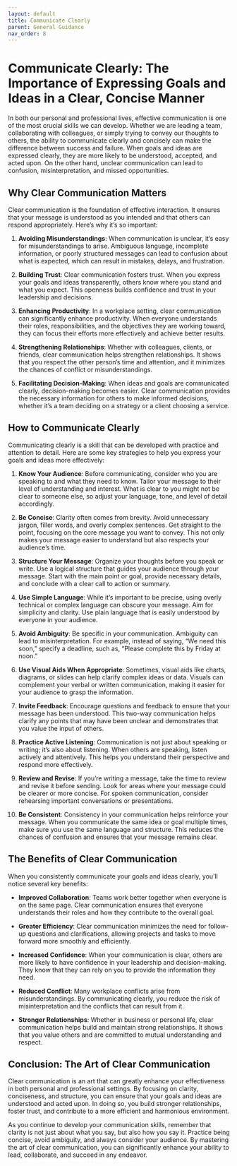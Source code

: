 ```yaml
---
layout: default
title: Communicate Clearly
parent: General Guidance
nav_order: 8
---
```

# Communicate Clearly: The Importance of Expressing Goals and Ideas in a Clear, Concise Manner

In both our personal and professional lives, effective communication is one of the most crucial skills we can develop. Whether we are leading a team, collaborating with colleagues, or simply trying to convey our thoughts to others, the ability to communicate clearly and concisely can make the difference between success and failure. When goals and ideas are expressed clearly, they are more likely to be understood, accepted, and acted upon. On the other hand, unclear communication can lead to confusion, misinterpretation, and missed opportunities.

## Why Clear Communication Matters

Clear communication is the foundation of effective interaction. It ensures that your message is understood as you intended and that others can respond appropriately. Here’s why it’s so important:

1. **Avoiding Misunderstandings**: When communication is unclear, it’s easy for misunderstandings to arise. Ambiguous language, incomplete information, or poorly structured messages can lead to confusion about what is expected, which can result in mistakes, delays, and frustration.

2. **Building Trust**: Clear communication fosters trust. When you express your goals and ideas transparently, others know where you stand and what you expect. This openness builds confidence and trust in your leadership and decisions.

3. **Enhancing Productivity**: In a workplace setting, clear communication can significantly enhance productivity. When everyone understands their roles, responsibilities, and the objectives they are working toward, they can focus their efforts more effectively and achieve better results.

4. **Strengthening Relationships**: Whether with colleagues, clients, or friends, clear communication helps strengthen relationships. It shows that you respect the other person’s time and attention, and it minimizes the chances of conflict or misunderstandings.

5. **Facilitating Decision-Making**: When ideas and goals are communicated clearly, decision-making becomes easier. Clear communication provides the necessary information for others to make informed decisions, whether it’s a team deciding on a strategy or a client choosing a service.

## How to Communicate Clearly

Communicating clearly is a skill that can be developed with practice and attention to detail. Here are some key strategies to help you express your goals and ideas more effectively:

1. **Know Your Audience**: Before communicating, consider who you are speaking to and what they need to know. Tailor your message to their level of understanding and interest. What is clear to you might not be clear to someone else, so adjust your language, tone, and level of detail accordingly.

2. **Be Concise**: Clarity often comes from brevity. Avoid unnecessary jargon, filler words, and overly complex sentences. Get straight to the point, focusing on the core message you want to convey. This not only makes your message easier to understand but also respects your audience’s time.

3. **Structure Your Message**: Organize your thoughts before you speak or write. Use a logical structure that guides your audience through your message. Start with the main point or goal, provide necessary details, and conclude with a clear call to action or summary.

4. **Use Simple Language**: While it’s important to be precise, using overly technical or complex language can obscure your message. Aim for simplicity and clarity. Use plain language that is easily understood by everyone in your audience.

5. **Avoid Ambiguity**: Be specific in your communication. Ambiguity can lead to misinterpretation. For example, instead of saying, “We need this soon,” specify a deadline, such as, “Please complete this by Friday at noon.”

6. **Use Visual Aids When Appropriate**: Sometimes, visual aids like charts, diagrams, or slides can help clarify complex ideas or data. Visuals can complement your verbal or written communication, making it easier for your audience to grasp the information.

7. **Invite Feedback**: Encourage questions and feedback to ensure that your message has been understood. This two-way communication helps clarify any points that may have been unclear and demonstrates that you value the input of others.

8. **Practice Active Listening**: Communication is not just about speaking or writing; it’s also about listening. When others are speaking, listen actively and attentively. This helps you understand their perspective and respond more effectively.

9. **Review and Revise**: If you’re writing a message, take the time to review and revise it before sending. Look for areas where your message could be clearer or more concise. For spoken communication, consider rehearsing important conversations or presentations.

10. **Be Consistent**: Consistency in your communication helps reinforce your message. When you communicate the same idea or goal multiple times, make sure you use the same language and structure. This reduces the chances of confusion and ensures that your message remains clear.

## The Benefits of Clear Communication

When you consistently communicate your goals and ideas clearly, you’ll notice several key benefits:

- **Improved Collaboration**: Teams work better together when everyone is on the same page. Clear communication ensures that everyone understands their roles and how they contribute to the overall goal.

- **Greater Efficiency**: Clear communication minimizes the need for follow-up questions and clarifications, allowing projects and tasks to move forward more smoothly and efficiently.

- **Increased Confidence**: When your communication is clear, others are more likely to have confidence in your leadership and decision-making. They know that they can rely on you to provide the information they need.

- **Reduced Conflict**: Many workplace conflicts arise from misunderstandings. By communicating clearly, you reduce the risk of misinterpretation and the conflicts that can result from it.

- **Stronger Relationships**: Whether in business or personal life, clear communication helps build and maintain strong relationships. It shows that you value others and are committed to mutual understanding and respect.

## Conclusion: The Art of Clear Communication

Clear communication is an art that can greatly enhance your effectiveness in both personal and professional settings. By focusing on clarity, conciseness, and structure, you can ensure that your goals and ideas are understood and acted upon. In doing so, you build stronger relationships, foster trust, and contribute to a more efficient and harmonious environment.

As you continue to develop your communication skills, remember that clarity is not just about what you say, but also how you say it. Practice being concise, avoid ambiguity, and always consider your audience. By mastering the art of clear communication, you can significantly enhance your ability to lead, collaborate, and succeed in any endeavor.